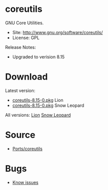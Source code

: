 

# coreutils #

GNU Core Utilities.

  * Site: http://www.gnu.org/software/coreutils/
  * License: GPL

Release Notes:
  * Upgraded to verision 8.15


# Download #

Latest version:
  * [coreutils-8.15-0.pkg](http://code.google.com/p/rudix/downloads/detail?name=coreutils-8.15-0.pkg) Lion
  * [coreutils-8.15-0.pkg](http://code.google.com/p/rudix-snowleopard/downloads/detail?name=coreutils-8.15-0.pkg) Snow Leopard

All versions: [Lion](http://code.google.com/p/rudix/downloads/list?q=coreutils) [Snow Leopard](http://code.google.com/p/rudix-snowleopard/downloads/list?q=coreutils)

# Source #
  * [Ports/coreutils](http://code.google.com/p/rudix/source/browse/Ports/coreutils)

# Bugs #
  * [Know issues](http://code.google.com/p/rudix/issues/list?q=coreutils)
